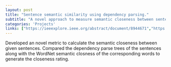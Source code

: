 ```yaml
---
layout: post
title: "Sentence semantic similarity using dependency parsing."
subtitle: "A novel approach to measure semantic closeness between sentences."
categories: 'Projects'
links: ["https://ieeexplore.ieee.org/abstract/document/8944671","https://github.com/Tanmay06/dependency-tree-based-text-similarity"]
---
```


Developed an novel metric to calculate the semantic closeness between given sentences. Compared the dependency parse trees of the sentences along with the WordNet semantic closness of the corresponding words to generate the closeness rating. 